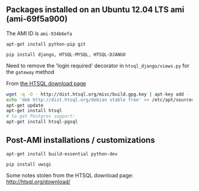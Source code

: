 ## Packages installed on an Ubuntu 12.04 LTS ami (ami-69f5a900)

The AMI ID is `ami-934b6efa`


`apt-get install python-pip git`

`pip install django, HTSQL-MYSQL, HTSQL-DJANGO`

Need to remove the 'login required' decorator in `htsql_django/views.py` for the `gateway` method

From [the HTSQL download page](http://htsql.org/download/)

```bash
wget -q -O - http://dist.htsql.org/misc/build.gpg.key | apt-key add -
echo 'deb http://dist.htsql.org/debian stable free' >> /etc/apt/sources.list
apt-get update
apt-get install htsql
# to get Postgres support:
apt-get install htsql-pgsql
```


## Post-AMI installations / customizations
`apt-get install build-essential python-dev`

`pip install uwsgi`

Some notes stolen from the HTSQL download page: http://htsql.org/download/
